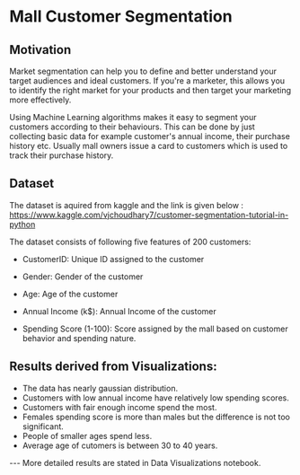 # Mall Customer Segmentation
## Motivation

Market segmentation can help you to define and better understand your target audiences and ideal customers. If you're a marketer, this allows you to identify the right market for your products and then target your marketing more effectively.

Using Machine Learning algorithms makes it easy to segment your customers according to their behaviours. This can be done by just collecting basic data for example customer's annual income, their purchase history etc.
Usually mall owners issue a card to customers which is used to track their purchase history.
 
## Dataset
The dataset is aquired from kaggle and the link is given below :
https://www.kaggle.com/vjchoudhary7/customer-segmentation-tutorial-in-python

The dataset consists of following five features of 200 customers:
- CustomerID: Unique ID assigned to the customer

- Gender: Gender of the customer

- Age: Age of the customer

- Annual Income (k$): Annual Income of the customer

- Spending Score (1-100): Score assigned by the mall based on customer behavior and spending nature.


## Results derived from Visualizations:
- The data has nearly gaussian distribution.
- Customers with low annual income have relatively low spending scores.
- Customers with fair enough income spend the most.
- Females spending score is more than males but the difference is not too significant.
- People of smaller ages spend less.
- Average age of cutomers is between 30 to 40 years.

--- More detailed results are stated in Data Visualizations notebook.
